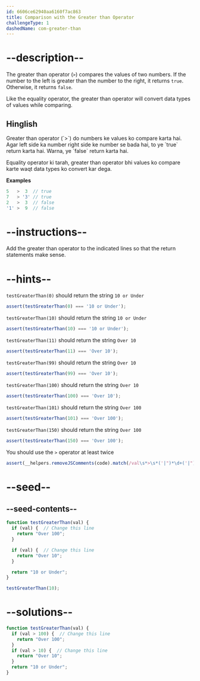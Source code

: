 ```yaml
---
id: 6606ce62940aa6160f7ac863
title: Comparison with the Greater than Operator
challengeType: 1
dashedName: com-greater-than
---
```


# --description--

The greater than operator (`>`) compares the values of two numbers. If the number to the left is greater than the number to the right, it returns `true`. Otherwise, it returns `false`.

Like the equality operator, the greater than operator will convert data types of values while comparing.
<h2>Hinglish</h2>
Greater than operator (`>`) do numbers ke values ko compare karta hai. Agar left side ka number right side ke number se bada hai, to ye `true` return karta hai. Warna, ye `false` return karta hai.

Equality operator ki tarah, greater than operator bhi values ko compare karte waqt data types ko convert kar dega.

**Examples**

```js
5   >  3  // true
7   > '3' // true
2   >  3  // false
'1' >  9  // false
```

# --instructions--

Add the greater than operator to the indicated lines so that the return statements make sense.

# --hints--

`testGreaterThan(0)` should return the string `10 or Under`

```js
assert(testGreaterThan(0) === '10 or Under');
```

`testGreaterThan(10)` should return the string `10 or Under`

```js
assert(testGreaterThan(10) === '10 or Under');
```

`testGreaterThan(11)` should return the string `Over 10`

```js
assert(testGreaterThan(11) === 'Over 10');
```

`testGreaterThan(99)` should return the string `Over 10`

```js
assert(testGreaterThan(99) === 'Over 10');
```

`testGreaterThan(100)` should return the string `Over 10`

```js
assert(testGreaterThan(100) === 'Over 10');
```

`testGreaterThan(101)` should return the string `Over 100`

```js
assert(testGreaterThan(101) === 'Over 100');
```

`testGreaterThan(150)` should return the string `Over 100`

```js
assert(testGreaterThan(150) === 'Over 100');
```

You should use the `>` operator at least twice

```js
assert(__helpers.removeJSComments(code).match(/val\s*>\s*('|")*\d+('|")*/g).length > 1);
```

# --seed--

## --seed-contents--

```js
function testGreaterThan(val) {
  if (val) {  // Change this line
    return "Over 100";
  }

  if (val) {  // Change this line
    return "Over 10";
  }

  return "10 or Under";
}

testGreaterThan(10);
```

# --solutions--

```js
function testGreaterThan(val) {
  if (val > 100) {  // Change this line
    return "Over 100";
  }
  if (val > 10) {  // Change this line
    return "Over 10";
  }
  return "10 or Under";
}
```

